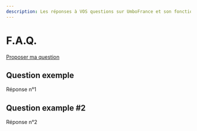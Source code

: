 ```yaml
---
description: Les réponses à VOS questions sur UmboFrance et son fonctionnement.
---
```


# F.A.Q.

[Proposer ma question](https://forms.gle/dFmdCvDWVDKDJyPU7)

## Question exemple

Réponse n°1

## Question example \#2

Réponse n°2



